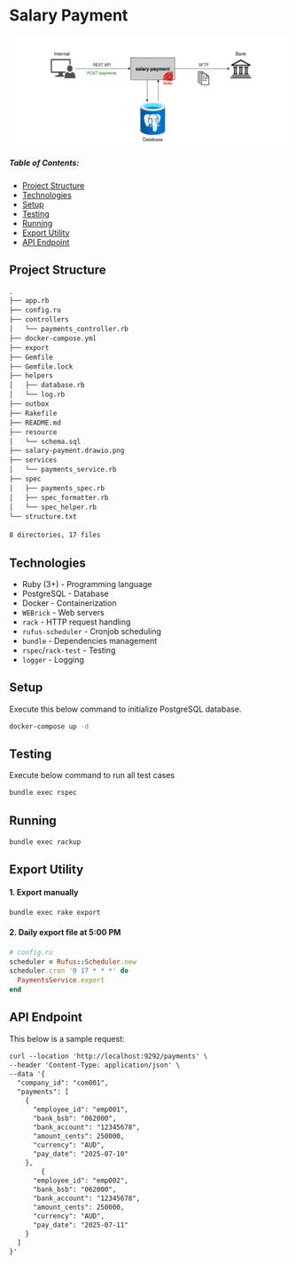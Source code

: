 # Salary Payment

![solution design](./salary-payment.drawio.png)

##### Table of Contents:

- [Project Structure](#project-struture)
- [Technologies](#technologies)
- [Setup](#setup)
- [Testing](#testing)
- [Running](#running)
- [Export Utility](#export-utility)
- [API Endpoint](#api-endpoint)

## Project Structure

```txt
.
├── app.rb
├── config.ru
├── controllers
│   └── payments_controller.rb
├── docker-compose.yml
├── export
├── Gemfile
├── Gemfile.lock
├── helpers
│   ├── database.rb
│   └── log.rb
├── outbox
├── Rakefile
├── README.md
├── resource
│   └── schema.sql
├── salary-payment.drawio.png
├── services
│   └── payments_service.rb
├── spec
│   ├── payments_spec.rb
│   ├── spec_formatter.rb
│   └── spec_helper.rb
└── structure.txt

8 directories, 17 files
```

## Technologies

- Ruby (3+) - Programming language
- PostgreSQL - Database
- Docker - Containerization
- `WEBrick` - Web servers
- `rack` - HTTP request handling
- `rufus-scheduler` - Cronjob scheduling
- `bundle` - Dependencies management
- `rspec`/`rack-test` - Testing
- `logger` - Logging

## Setup

Execute this below command to initialize PostgreSQL database.
```bash
docker-compose up -d
```

## Testing

Execute below command to run all test cases
```bash
bundle exec rspec
```

## Running

```bash
bundle exec rackup
```

## Export Utility

#### 1. Export manually
```bash
bundle exec rake export
```

#### 2. Daily export file at 5:00 PM
```ruby
# config.ru
scheduler = Rufus::Scheduler.new
scheduler.cron '0 17 * * *' do
  PaymentsService.export
end
```

## API Endpoint

This below is a sample request:
```http
curl --location 'http://localhost:9292/payments' \
--header 'Content-Type: application/json' \
--data '{
  "company_id": "com001",
  "payments": [
    {
      "employee_id": "emp001",
      "bank_bsb": "062000",
      "bank_account": "12345678",
      "amount_cents": 250000,
      "currency": "AUD",
      "pay_date": "2025-07-10"
    },
        {
      "employee_id": "emp002",
      "bank_bsb": "062000",
      "bank_account": "12345678",
      "amount_cents": 250000,
      "currency": "AUD",
      "pay_date": "2025-07-11"
    }
  ]
}'
```

